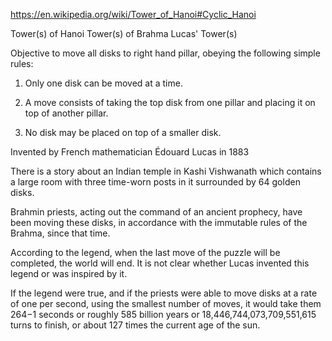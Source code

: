 https://en.wikipedia.org/wiki/Tower_of_Hanoi#Cyclic_Hanoi

Tower(s) of Hanoi
Tower(s) of Brahma
Lucas' Tower(s)

Objective to move all disks to right hand pillar, obeying the following simple rules:

 1. Only one disk can be moved at a time.

 2. A move consists of taking the top disk from one pillar and placing it on top of another pillar.

 3. No disk may be placed on top of a smaller disk.

Invented by French mathematician
Édouard Lucas in 1883

There is a story about an Indian temple in Kashi Vishwanath which contains a large room with three time-worn posts in it surrounded by 64 golden disks.

Brahmin priests, acting out the command of an ancient prophecy, have been moving these disks, in accordance with the immutable rules of the Brahma, since that time.

According to the legend, when the last move of the puzzle will be completed, the world will end. It is not clear whether Lucas invented this legend or was inspired by it.

If the legend were true, and if the priests were able to move disks at a rate of one per second, using the smallest number of moves, it would take them 264−1 seconds or roughly 585 billion years or 18,446,744,073,709,551,615 turns to finish, or about 127 times the current age of the sun.
